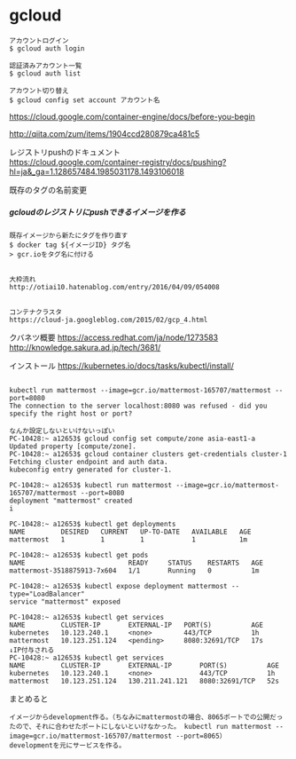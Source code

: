 
# gcloud

```
アカウントログイン
$ gcloud auth login

認証済みアカウント一覧
$ gcloud auth list

アカウント切り替え
$ gcloud config set account アカウント名
```

https://cloud.google.com/container-engine/docs/before-you-begin


http://qiita.com/zum/items/1904ccd280879ca481c5

レジストリpushのドキュメント  
https://cloud.google.com/container-registry/docs/pushing?hl=ja&_ga=1.128657484.1985031178.1493106018

既存のタグの名前変更
##### gcloudのレジストリにpushできるイメージを作る
```
既存イメージから新たにタグを作り直す
$ docker tag ${イメージID} タグ名
> gcr.ioをタグ名に付ける


```

```
大枠流れ
http://otiai10.hatenablog.com/entry/2016/04/09/054008


コンテナクラスタ
https://cloud-ja.googleblog.com/2015/02/gcp_4.html
```



クバネツ概要
https://access.redhat.com/ja/node/1273583
http://knowledge.sakura.ad.jp/tech/3681/

インストール
https://kubernetes.io/docs/tasks/kubectl/install/


```

kubectl run mattermost --image=gcr.io/mattermost-165707/mattermost --port=8080
The connection to the server localhost:8080 was refused - did you specify the right host or port?

なんか設定しないといけないっぽい
PC-10428:~ a12653$ gcloud config set compute/zone asia-east1-a
Updated property [compute/zone].
PC-10428:~ a12653$ gcloud container clusters get-credentials cluster-1
Fetching cluster endpoint and auth data.
kubeconfig entry generated for cluster-1.

PC-10428:~ a12653$ kubectl run mattermost --image=gcr.io/mattermost-165707/mattermost --port=8080
deployment "mattermost" created
i

PC-10428:~ a12653$ kubectl get deployments
NAME         DESIRED   CURRENT   UP-TO-DATE   AVAILABLE   AGE
mattermost   1         1         1            1           1m

PC-10428:~ a12653$ kubectl get pods
NAME                          READY     STATUS    RESTARTS   AGE
mattermost-3518875913-7x604   1/1       Running   0          1m

PC-10428:~ a12653$ kubectl expose deployment mattermost --type="LoadBalancer"
service "mattermost" exposed

PC-10428:~ a12653$ kubectl get services
NAME         CLUSTER-IP       EXTERNAL-IP   PORT(S)          AGE
kubernetes   10.123.240.1     <none>        443/TCP          1h
mattermost   10.123.251.124   <pending>     8080:32691/TCP   17s
↓IP付与される
PC-10428:~ a12653$ kubectl get services
NAME         CLUSTER-IP       EXTERNAL-IP       PORT(S)          AGE
kubernetes   10.123.240.1     <none>            443/TCP          1h
mattermost   10.123.251.124   130.211.241.121   8080:32691/TCP   52s
```

まとめると
```
イメージからdevelopment作る。（ちなみにmattermostの場合、8065ポートでの公開だったので、それに合わせたポートにしないといけなかった。 kubectl run mattermost --image=gcr.io/mattermost-165707/mattermost --port=8065）
developmentを元にサービスを作る。
```
